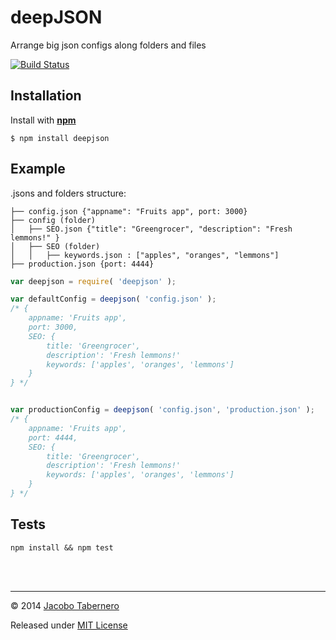 deepJSON
========

Arrange big json configs along folders and files

[![Build Status](https://travis-ci.org/jacoborus/deepJSON.svg?branch=master)](https://travis-ci.org/jacoborus/deepJSON)


Installation
------------

Install with **[npm](https://www.npmjs.org/package/deepjson)**
```
$ npm install deepjson
```


Example
-------

.jsons and folders structure:
```
├── config.json {"appname": "Fruits app", port: 3000}
├── config (folder)
│   ├── SEO.json {"title": "Greengrocer", "description": "Fresh lemmons!" }
│   ├── SEO (folder)
│   │   ├── keywords.json : ["apples", "oranges", "lemmons"]
├── production.json {port: 4444}
```

```js
var deepjson = require( 'deepjson' );

var defaultConfig = deepjson( 'config.json' );
/* {
    appname: 'Fruits app',
    port: 3000,
    SEO: {
        title: 'Greengrocer',
        description': 'Fresh lemmons!'
        keywords: ['apples', 'oranges', 'lemmons']
    }
} */


var productionConfig = deepjson( 'config.json', 'production.json' );
/* {
    appname: 'Fruits app',
    port: 4444,
    SEO: {
        title: 'Greengrocer',
        description': 'Fresh lemmons!'
        keywords: ['apples', 'oranges', 'lemmons']
    }
} */
```


Tests
-----

```
npm install && npm test
```

<br><br>

---

© 2014 [Jacobo Tabernero](https://github.com/jacoborus)

Released under [MIT License](https://raw.github.com/jacoborus/deepJSON/master/LICENSE)